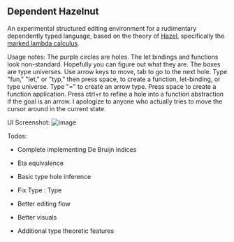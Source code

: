 ## Dependent Hazelnut

An experimental structured editing environment for a rudimentary dependently typed language, based on the theory of [Hazel](https://hazel.org/), specifically the [marked lambda calculus](https://hazel.org/papers/marking-popl24.pdf).

Usage notes: The purple circles are holes. The let bindings and functions look non-standard. Hopefully you can figure out what they are. The boxes are type universes. Use arrow keys to move, tab to go to the next hole. Type "fun," "let," or "typ," then press space, to create a function, let-binding, or type universe. Type "=" to create an arrow type. Press space to create a function application. Press ctrl+r to refine a hole into a function abstraction if the goal is an arrow. I apologize to anyone who actually tries to move the cursor around in the current state.

UI Screenshot:
![image](https://github.com/thomasporter522/dependent-hazelnut/assets/22896135/5452ab5b-bb51-43f6-967e-faadd0b92ce9)

Todos:
- Complete implementing De Bruijn indices
- Eta equivalence
- Basic type hole inference
- Fix Type : Type

- Better editing flow
- Better visuals

- Additional type theoretic features
